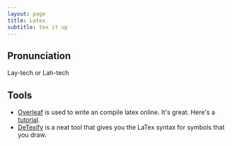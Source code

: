 ```yaml
---
layout: page
title: Latex
subtitle: tex it up
---
```


## Pronunciation 
Lay-tech or Lah-tech

## Tools 
- [Overleaf](http://www.overleaf.com) is used to write an compile latex online. It's great. Here's a [tutorial](https://www.youtube.com/watch?v=P5EWoPOnZTU).
- [DeTexify](http://detexify.kirelabs.org/classify.html) is a neat tool that gives you the LaTex syntax for symbols that you draw.
